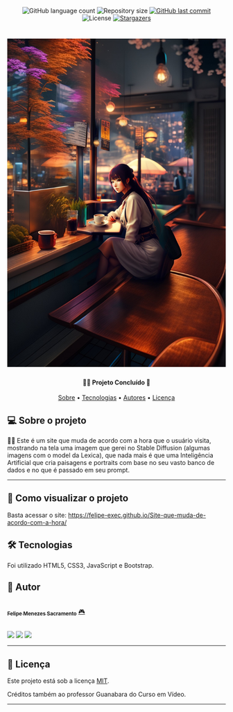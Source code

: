 <p align="center">
  <img alt="GitHub language count" src="https://img.shields.io/github/languages/count/Felipe-exec/Site-que-muda-de-acordo-com-a-hora?color=%2304D361">

  <img alt="Repository size" src="https://img.shields.io/github/repo-size/Felipe-exec/Site-que-muda-de-acordo-com-a-hora">
  
  <a href="https://github.com/Felipe-exec/Site-que-muda-de-acordo-com-a-hora/commits/master">
    <img alt="GitHub last commit" src="https://img.shields.io/github/last-commit/Felipe-exec/Site-que-muda-de-acordo-com-a-hora">
  </a>
    
   <img alt="License" src="https://img.shields.io/badge/license-MIT-brightgreen">
   <a href="https://github.com/tgmarinho/README-ecoleta/stargazers">
    <img alt="Stargazers" src="https://img.shields.io/github/stars/Felipe-exec/Site-que-muda-de-acordo-com-a-hora?style=social">
  </a>  
</p>

<h1 align="center">
    <img alt="Stable" title="Stable Diffusion" src="./assets//Noite/night1 (model Lexica Aperture v2).jpg" />
</h1>

<h4 align="center"> 
	🐱‍👤 Projeto Concluído 📘
</h4>

<p align="center">
 <a href="#-sobre-o-projeto">Sobre</a> •
 <a href="#-tecnologias">Tecnologias</a> • 
 <a href="#-autores">Autores</a> • 
 <a href="#-licença">Licença</a>
</p>

## 💻 Sobre o projeto

🐱‍💻  Este é um site que muda de acordo com a hora que o usuário visita, mostrando na tela uma imagem que gerei no Stable Diffusion (algumas imagens com o model da Lexica), que nada mais é
que uma Inteligência Artificial que cria paisagens e portraits com base no seu vasto banco de dados e no que é passado em seu prompt.

---

## 🚀 Como visualizar o projeto

Basta acessar o site: https://felipe-exec.github.io/Site-que-muda-de-acordo-com-a-hora/

## 🛠 Tecnologias

Foi utilizado HTML5, CSS3, JavaScript e Bootstrap.

## 🦸 Autor

<a href="https://github.com/Felipe-exec">
 <img style="border-radius: 50%;" src="https://avatars.githubusercontent.com/u/84421730?v=4" width="100px;" alt=""/>
 <br />
 <sub><b>Felipe Menezes Sacramento</b></sub></a> <a href="https://github.com/Felipe-exec" title="GitHub perfil">🎮</a>
 
 <br />
 <br />

 <a href="https://www.instagram.com/felipao_de_forma/" target="_blank"><img src="https://img.shields.io/badge/-Instagram-%23E4405F?style=for-the-badge&logo=instagram&logoColor=white" target="_blank"></a>
 <a href = "mailto:mzssacramento@gmail.com"><img src="https://img.shields.io/badge/-Gmail-%23333?style=for-the-badge&logo=gmail&logoColor=white" target="_blank"></a>
 <a href="https://www.linkedin.com/in/felipe-sacramento-8a03ba212/" target="_blank"><img src="https://img.shields.io/badge/-LinkedIn-%230077B5?style=for-the-badge&logo=linkedin&logoColor=white" target="_blank"></a>
 
 ---

## 📝 Licença

Este projeto está sob a licença [MIT](./LICENSE).

Créditos também ao professor Guanabara do Curso em Vídeo.

---
